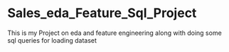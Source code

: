 # Sales_eda_Feature_Sql_Project
This is my Project on eda and feature engineering along with doing some sql queries for loading dataset

 
 
 
